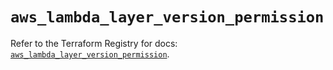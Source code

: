 # `aws_lambda_layer_version_permission`

Refer to the Terraform Registry for docs: [`aws_lambda_layer_version_permission`](https://registry.terraform.io/providers/hashicorp/aws/6.3.0/docs/resources/lambda_layer_version_permission).
